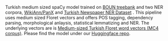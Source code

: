 Turkish medium sized spaCy model trained on [BOUN treebank](https://github.com/UniversalDependencies/UD_Turkish-BOUN) and two NER corpora, [WikiAnn/PanX](https://github.com/google-research/xtreme) and [Turkish Newspaper NER Dataset](https://github.com/turkish-nlp-suite/NER-datasets/tree/main/Turkish-NewsPaper-NER-Dataset) . This pipeline uses medium sized Floret vectors and offers POS tagging, dependency parsing, morphological anlaysis, statistical lemmatizing and NER. The underlying vectors are is [Medium-sized Turkish Floret word vectors (MC4 corpus)](https://huggingface.co/turkish-nlp-suite/tr_vectors_web_md). Please find the model under our [Huggingface repo](https://huggingface.co/turkish-nlp-suite/tr_core_news_md).
